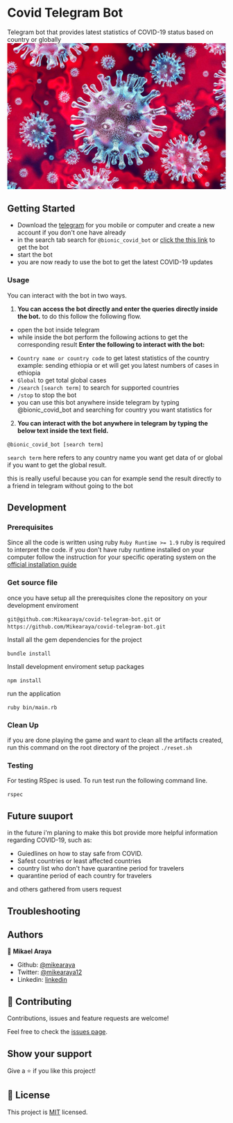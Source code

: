 # Covid Telegram Bot

Telegram bot that provides latest statistics of COVID-19 status based on country or globally
![cover](./assets/screenshot.jpg)

## Getting Started

- Download the [telegram](https://telegram.org/) for you mobile or computer and create a new account if you don't one have already
- in the search tab search for `@bionic_covid_bot` or [click the this link](https://t.me/bionic_covid_bot) to get the bot
- start the bot
- you are now ready to use the bot to get the latest COVID-19 updates

### Usage

You can interact with the bot in two ways.

1. **You can access the bot directly and enter the queries directly inside the bot.**
   to do this follow the following flow.

- open the bot inside telegram
- while inside the bot perform the following actions to get the corresponding result
  **Enter the following to interact with the bot:**

* `Country name or country code` to get latest statistics of the country
  example: sending ethiopia or et will get you latest numbers of cases in ethiopia
* `Global` to get total global cases
* `/search` `[search term]` to search for supported countries
* `/stop` to stop the bot
* you can use this bot anywhere inside telegram by typing @bionic_covid_bot
  and searching for country you want statistics for

2. **You can interact with the bot anywhere in telegram by typing the below text inside the text field.**

`@bionic_covid_bot [search term]`

`search term` here refers to any country name you want get data of or global if you want to get the global result.

this is really useful because you can for example send the result directly to a friend in telegram without going to the bot

## Development

### Prerequisites

Since all the code is written using ruby `Ruby Runtime >= 1.9` ruby is required to interpret the code. if you don't have ruby runtime installed on your computer follow the instruction for your specific operating system on the [official installation guide](https://www.ruby-lang.org/en/documentation/installation/)

### Get source file

once you have setup all the prerequisites clone the repository on your development enviroment

`git@github.com:Mikearaya/covid-telegram-bot.git`
or
`https://github.com/Mikearaya/covid-telegram-bot.git`

Install all the gem dependencies for the project

`bundle install`

Install development enviroment setup packages

`npm install`

run the application

`ruby bin/main.rb`

### Clean Up

if you are done playing the game and want to clean all the artifacts created, run this command on the root directory of the project
`./reset.sh`

### Testing

For testing RSpec is used. To run test run the following command line.

`rspec`

## Future suuport

in the future i'm planing to make this bot provide more helpful information regarding COVID-19, such as:

- Guiedlines on how to stay safe from COVID.
- Safest countries or least affected countries
- country list who don't have quarantine period for travelers
- quarantine period of each country for travelers

and others gathered from users request

## Troubleshooting

## Authors

👤 **Mikael Araya**

- Github: [@mikearaya](https://github.com/mikearaya)
- Twitter: [@mikearaya12](https://twitter.com/mikearaya12)
- Linkedin: [linkedin](https://linkedin.com/in/mikael-araya)

## 🤝 Contributing

Contributions, issues and feature requests are welcome!

Feel free to check the [issues page](issues/).

## Show your support

Give a ⭐️ if you like this project!

## 📝 License

This project is [MIT](lic.url) licensed.
